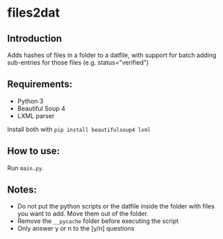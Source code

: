 # files2dat

## Introduction
Adds hashes of files in a folder to a datfile, with support for batch adding sub-entries for those files (e.g. status="verified")

## Requirements:
- Python 3
- Beautiful Soup 4
- LXML parser

Install both with `pip install beautifulsoup4 lxml`

## How to use:
Run `main.py`.

## Notes:
- Do not put the python scripts or the datfile inside the folder with files you want to add. Move them out of the folder.
- Remove the `__pycache` folder before executing the script
- Only answer y or n to the [y/n] questions
